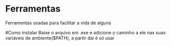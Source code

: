 # Ferramentas
Ferramentas usadas para facilitar a vida de alguns

#Como instalar
Baixe o arquivo em .exe e adicione o caminho a ele nas suas variáveis de ambiente($PATH), a partir dai é só usar
